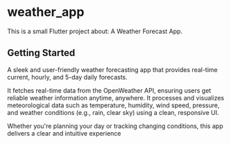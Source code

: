 # weather_app

This is a small Flutter project about: A Weather Forecast App.

## Getting Started

A sleek and user-friendly weather forecasting app that provides real-time current, hourly, and 5-day daily forecasts.<br>

It fetches real-time data from the OpenWeather API, ensuring users get reliable weather information anytime, anywhere. It processes and visualizes meteorological data such as temperature, humidity, wind speed, pressure, and weather conditions (e.g., rain, clear sky) using a clean, responsive UI.<br>

Whether you're planning your day or tracking changing conditions, this app delivers a clear and intuitive experience

